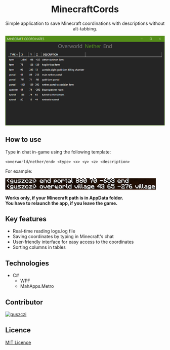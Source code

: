 <h1 align="center">MinecraftCords</h1>
<p align="center">Simple application to save Minecraft coordinations with descriptions without alt-tabbing.</p>

<p align="center">
    <img src="https://github.com/guszczi/MinecraftCords/blob/main/preview.png" alt="preview1.png" />
</p>

## How to use

Type in chat in-game using the following template:

```
<overworld/nether/end> <type> <x> <y> <z> <description>
```

For example:

<p>
    <img src="https://github.com/guszczi/MinecraftCords/blob/main/preview2.png" alt="preview2.png" />
</p>

<b>Works only, if your Minecraft path is in AppData folder.</b> </br>
<b>You have to relaunch the app, if you leave the game.</b>

## Key features

- Real-time reading logs.log file
- Saving coordinates by typing in Minecraft's chat
- User-friendly interface for easy access to the coordinates
- Sorting columns in tables

## Technologies

- C#
  - WPF
  - MahApps.Metro

## Contributor

<a href="https://github.com/guszczi"><img src="https://github.com/guszczi.png" alt="guszczi" title="guszczi" width="80" height="80"></a>

## Licence

<a href="https://github.com/guszczi/MinecraftCords/blob/main/LICENSE">MIT Licence</a>
